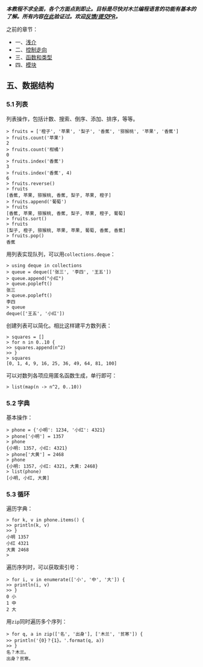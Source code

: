 ***本教程不求全面，各个方面点到即止。目标是尽快对木兰编程语言的功能有基本的了解。所有内容[在此](https://github.com/MulanRevive/bounty/issues/4)验证过。欢迎[反馈/提交PR](https://github.com/MulanRevive/bounty/tree/master/%E5%A4%8D%E7%8E%B0%E6%96%87%E6%A1%A3/%E7%94%A8%E6%88%B7%E6%89%8B%E5%86%8C)。***

之前的章节：

- 一、[浅介](https://zhuanlan.zhihu.com/p/104491745)
- 二、[控制走向](https://zhuanlan.zhihu.com/p/104548740)
- 三、[函数和类型](https://zhuanlan.zhihu.com/p/105687154)
- 四、[模块](https://zhuanlan.zhihu.com/p/108632734)

## 五、数据结构

### 5.1 列表

列表操作，包括计数、搜索、倒序、添加、排序，等等。
```
> fruits = ['橙子', '苹果', '梨子', '香蕉', '猕猴桃', '苹果', '香蕉']
> fruits.count('苹果')
2
> fruits.count('柑橘')
0
> fruits.index('香蕉')
3
> fruits.index('香蕉', 4)
6
> fruits.reverse()
> fruits
[香蕉, 苹果, 猕猴桃, 香蕉, 梨子, 苹果, 橙子]
> fruits.append('葡萄')
> fruits
[香蕉, 苹果, 猕猴桃, 香蕉, 梨子, 苹果, 橙子, 葡萄]
> fruits.sort()
> fruits
[梨子, 橙子, 猕猴桃, 苹果, 苹果, 葡萄, 香蕉, 香蕉]
> fruits.pop()
香蕉
```

用列表实现队列，可以用`collections.deque`：
```
> using deque in collections
> queue = deque(['张三', '李四', '王五'])
> queue.append("小红")
> queue.popleft()
张三
> queue.popleft()
李四
> queue
deque(['王五', '小红'])
```

创建列表可以简化。相比这样建平方数列表：
```
> squares = []
> for n in 0..10 {
>> squares.append(n^2)
>> }
> squares
[0, 1, 4, 9, 16, 25, 36, 49, 64, 81, 100]
```
可以对数列各项应用匿名函数生成，单行即可：
```
> list(map(n -> n^2, 0..10))
```

### 5.2 字典

基本操作：
```
> phone = {'小明': 1234, '小红': 4321}
> phone['小明'] = 1357
> phone
{小明: 1357, 小红: 4321}
> phone['大黄'] = 2468
> phone
{小明: 1357, 小红: 4321, 大黄: 2468}
> list(phone)
[小明, 小红, 大黄]
```

### 5.3 循环

遍历字典：
```
> for k, v in phone.items() {
>> println(k, v)
>> }
小明 1357
小红 4321
大黄 2468
>
```

遍历序列时，可以获取索引号：
```
> for i, v in enumerate(['小', '中', '大']) {
>> println(i, v)
>> }
0 小
1 中
2 大
```

用`zip`同时遍历多个序列：
```
> for q, a in zip(['名', '出身'], ['木兰', '贫寒']) {
>> println('{0}？{1}。'.format(q, a))
>> }
名？木兰。
出身？贫寒。
```
